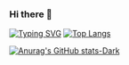 ### Hi there 👋
[![Typing SVG](https://readme-typing-svg.herokuapp.com?color=%2336BCF7&lines=I+am+a+student+of+programming)](https://git.io/typing-svg)
[![Top Langs](https://github-readme-stats.vercel.app/api/top-langs/?username=Ulashovhamidullo)](https://github.com/anuraghazra/github-readme-stats)

[![Anurag's GitHub stats-Dark](https://github-readme-stats.vercel.app/api?username=Ulashovhamidullo&show_icons=true&theme=dark#gh-dark-mode-only)](https://github.com/anuraghazra/github-readme-stats#gh-dark-mode-only)
